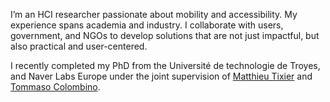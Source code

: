I’m an HCI researcher passionate about mobility and accessibility. My experience spans academia and industry. I collaborate with users, government, and NGOs to develop solutions that are not just impactful, but also practical and user-centered.

I recently completed my PhD from the Université de technologie de Troyes, and Naver Labs Europe under the joint supervision of [Matthieu Tixier](https://dblp.org/pid/82/3967.html) and [Tommaso Colombino](https://dblp.org/pid/50/3140.html).




